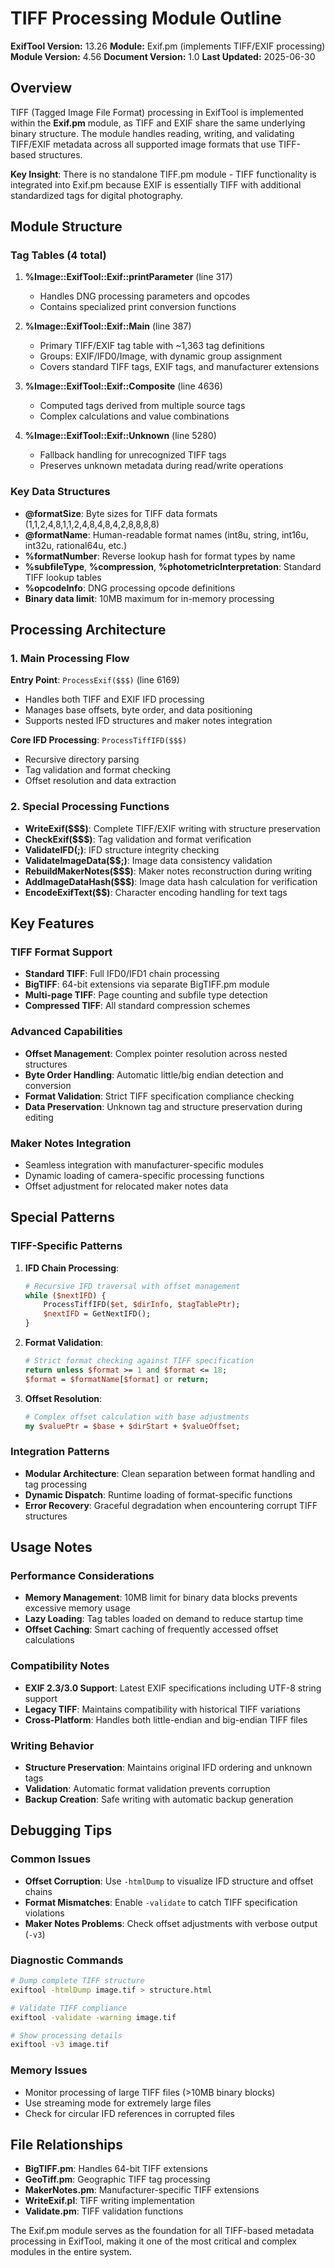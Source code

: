 # TIFF Processing Module Outline

**ExifTool Version:** 13.26
**Module:** Exif.pm (implements TIFF/EXIF processing)
**Module Version:** 4.56
**Document Version:** 1.0
**Last Updated:** 2025-06-30

## Overview

TIFF (Tagged Image File Format) processing in ExifTool is implemented within the **Exif.pm** module, as TIFF and EXIF share the same underlying binary structure. The module handles reading, writing, and validating TIFF/EXIF metadata across all supported image formats that use TIFF-based structures.

**Key Insight**: There is no standalone TIFF.pm module - TIFF functionality is integrated into Exif.pm because EXIF is essentially TIFF with additional standardized tags for digital photography.

## Module Structure

### Tag Tables (4 total)

1. **%Image::ExifTool::Exif::printParameter** (line 317)
   - Handles DNG processing parameters and opcodes
   - Contains specialized print conversion functions

2. **%Image::ExifTool::Exif::Main** (line 387) 
   - Primary TIFF/EXIF tag table with ~1,363 tag definitions
   - Groups: EXIF/IFD0/Image, with dynamic group assignment
   - Covers standard TIFF tags, EXIF tags, and manufacturer extensions

3. **%Image::ExifTool::Exif::Composite** (line 4636)
   - Computed tags derived from multiple source tags
   - Complex calculations and value combinations

4. **%Image::ExifTool::Exif::Unknown** (line 5280)
   - Fallback handling for unrecognized TIFF tags
   - Preserves unknown metadata during read/write operations

### Key Data Structures

- **@formatSize**: Byte sizes for TIFF data formats (1,1,2,4,8,1,1,2,4,8,4,8,4,2,8,8,8,8)
- **@formatName**: Human-readable format names (int8u, string, int16u, int32u, rational64u, etc.)
- **%formatNumber**: Reverse lookup hash for format types by name
- **%subfileType**, **%compression**, **%photometricInterpretation**: Standard TIFF lookup tables
- **%opcodeInfo**: DNG processing opcode definitions
- **Binary data limit**: 10MB maximum for in-memory processing

## Processing Architecture

### 1. Main Processing Flow

**Entry Point**: `ProcessExif($$$)` (line 6169)
- Handles both TIFF and EXIF IFD processing
- Manages base offsets, byte order, and data positioning
- Supports nested IFD structures and maker notes integration

**Core IFD Processing**: `ProcessTiffIFD($$$)`
- Recursive directory parsing
- Tag validation and format checking  
- Offset resolution and data extraction

### 2. Special Processing Functions

- **WriteExif($$$)**: Complete TIFF/EXIF writing with structure preservation
- **CheckExif($$$)**: Tag validation and format verification
- **ValidateIFD($;$)**: IFD structure integrity checking  
- **ValidateImageData($$$;$)**: Image data consistency validation
- **RebuildMakerNotes($$$)**: Maker notes reconstruction during writing
- **AddImageDataHash($$$)**: Image data hash calculation for verification
- **EncodeExifText($$)**: Character encoding handling for text tags

## Key Features

### TIFF Format Support
- **Standard TIFF**: Full IFD0/IFD1 chain processing
- **BigTIFF**: 64-bit extensions via separate BigTIFF.pm module
- **Multi-page TIFF**: Page counting and subfile type detection
- **Compressed TIFF**: All standard compression schemes

### Advanced Capabilities
- **Offset Management**: Complex pointer resolution across nested structures
- **Byte Order Handling**: Automatic little/big endian detection and conversion
- **Format Validation**: Strict TIFF specification compliance checking
- **Data Preservation**: Unknown tag and structure preservation during editing

### Maker Notes Integration
- Seamless integration with manufacturer-specific modules
- Dynamic loading of camera-specific processing functions
- Offset adjustment for relocated maker notes data

## Special Patterns

### TIFF-Specific Patterns

1. **IFD Chain Processing**:
   ```perl
   # Recursive IFD traversal with offset management
   while ($nextIFD) {
       ProcessTiffIFD($et, $dirInfo, $tagTablePtr);
       $nextIFD = GetNextIFD();
   }
   ```

2. **Format Validation**:
   ```perl
   # Strict format checking against TIFF specification
   return unless $format >= 1 and $format <= 18;
   $format = $formatName[$format] or return;
   ```

3. **Offset Resolution**:
   ```perl
   # Complex offset calculation with base adjustments
   my $valuePtr = $base + $dirStart + $valueOffset;
   ```

### Integration Patterns
- **Modular Architecture**: Clean separation between format handling and tag processing
- **Dynamic Dispatch**: Runtime loading of format-specific functions
- **Error Recovery**: Graceful degradation when encountering corrupt TIFF structures

## Usage Notes

### Performance Considerations
- **Memory Management**: 10MB limit for binary data blocks prevents excessive memory usage
- **Lazy Loading**: Tag tables loaded on demand to reduce startup time
- **Offset Caching**: Smart caching of frequently accessed offset calculations

### Compatibility Notes
- **EXIF 2.3/3.0 Support**: Latest EXIF specifications including UTF-8 string support
- **Legacy TIFF**: Maintains compatibility with historical TIFF variations
- **Cross-Platform**: Handles both little-endian and big-endian TIFF files

### Writing Behavior
- **Structure Preservation**: Maintains original IFD ordering and unknown tags
- **Validation**: Automatic format validation prevents corruption
- **Backup Creation**: Safe writing with automatic backup generation

## Debugging Tips

### Common Issues
- **Offset Corruption**: Use `-htmlDump` to visualize IFD structure and offset chains
- **Format Mismatches**: Enable `-validate` to catch TIFF specification violations
- **Maker Notes Problems**: Check offset adjustments with verbose output (`-v3`)

### Diagnostic Commands
```bash
# Dump complete TIFF structure
exiftool -htmlDump image.tif > structure.html

# Validate TIFF compliance  
exiftool -validate -warning image.tif

# Show processing details
exiftool -v3 image.tif
```

### Memory Issues
- Monitor processing of large TIFF files (>10MB binary blocks)
- Use streaming mode for extremely large files
- Check for circular IFD references in corrupted files

## File Relationships

- **BigTIFF.pm**: Handles 64-bit TIFF extensions
- **GeoTiff.pm**: Geographic TIFF tag processing
- **MakerNotes.pm**: Manufacturer-specific TIFF extensions
- **WriteExif.pl**: TIFF writing implementation
- **Validate.pm**: TIFF validation functions

The Exif.pm module serves as the foundation for all TIFF-based metadata processing in ExifTool, making it one of the most critical and complex modules in the entire system.